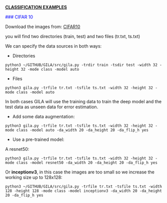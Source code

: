 <span style="text-decoration:underline;">**CLASSIFICATION EXAMPLES**<span>


<span style="color:blue">### CIFAR 10<span>

Download the images from: [CIFAR10](https://www.dropbox.com/s/nn2bfybbfj3ly9b/CIFAR10.tgz)

you will find two directories (train, test) and two files (tr.txt, ts.txt)

We can specify the data sources in both ways:

* Directories

~~~shell
python3 ~/GITHUB/GILA/src/gila.py -trdir train -tsdir test -width 32 -height 32 -mode class -model auto
~~~

* Files

~~~shell
python3 gila.py -trfile tr.txt -tsfile ts.txt -width 32 -height 32 -mode class -model auto
~~~

In both cases GILA will use the training data to train the deep model and the test data as unseen data for error estimation.

* Add some data augmentation:

~~~shell
python3 gila.py -trfile tr.txt -tsfile ts.txt -width 32 -height 32 -mode class -model auto -da_width 20 -da_height 20 -da_flip_h yes
~~~

* Use a pre-trained model:

A resnet50:

~~~shell
python3 gila.py -trfile tr.txt -tsfile ts.txt -width 32 -height 32 -mode class -model resnet50 -da_width 20 -da_height 20 -da_flip_h yes
~~~

Or **inceptionv3**, in this case the images are too small so we increase the working size up to 128x128:

~~~shell
python3 ~/GITHUB/GILA/src/gila.py -trfile tr.txt -tsfile ts.txt -width 128 -height 128 -mode class -model inceptionv3 -da_width 20 -da_height 20 -da_flip_h yes
~~~
